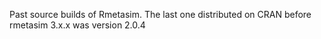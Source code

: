 Past source builds of Rmetasim.  The last one distributed on CRAN before rmetasim 3.x.x was version 2.0.4


